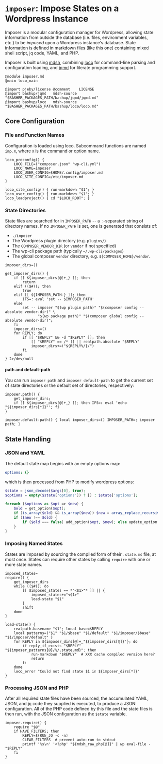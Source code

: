 # `imposer`: Impose States on a Wordpress Instance

Imposer is a modular configuration manager for Wordpress, allowing state information from outside the database (i.e. files, environment variables, etc.) to be *imposed* upon a Wordpress instance's database.  State information is defined in markdown files (like this one) containing mixed shell script, jq code, YAML, and PHP.

Imposer is built using [mdsh](https://github.com/bashup/mdsh), combining [loco](https://github.com/bashup/loco) for command-line parsing and configuration loading, and [jqmd](https://github.com/bashup/jqmd) for literate programming support.

```shell mdsh
@module imposer.md
@main loco_main

@import pjeby/license @comment    LICENSE
@import bashup/jqmd   mdsh-source "$BASHER_PACKAGES_PATH/bashup/jqmd/jqmd.md"
@import bashup/loco   mdsh-source "$BASHER_PACKAGES_PATH/bashup/loco/loco.md"
```



## Core Configuration

### File and Function Names

Configuration is loaded using loco.   Subcommand functions are named `imp.X`, where `X` is the command or option name.

```shell
loco_preconfig() {
    LOCO_FILE=("composer.json" "wp-cli.yml")
    LOCO_NAME=imposer
    LOCO_USER_CONFIG=$HOME/.config/imposer.md
    LOCO_SITE_CONFIG=/etc/imposer.md
}

loco_site_config() { run-markdown "$1"; }
loco_user_config() { run-markdown "$1"; }
loco_loadproject() { cd "$LOCO_ROOT"; }
```

### State Directories

State files are searched for in `IMPOSER_PATH` -- a `:`-separated string of directory names.  If no `IMPOSER_PATH` is set, one is generated that consists of:

* `./imposer`
* The Wordpress plugin directory (e.g. `plugins/`)
* The `COMPOSER_VENDOR_DIR` (or `vendor` if not specified)
* The wp-cli package path (typically `~/.wp-cli/packages`)
* The global composer `vendor` directory, e.g. `${COMPOSER_HOME}/vendor`.

```shell
imposer_dirs=()

get_imposer_dirs() {
    if [[ ${imposer_dirs[@]+_} ]]; then
        return
    elif (($#)); then
        true
    elif [[ ${IMPOSER_PATH-} ]]; then
        IFS=: eval 'set -- $IMPOSER_PATH'
    else
        set -- imposer "$(wp plugin path)" "$(composer config --absolute vendor-dir)" \
               "$(wp package path)" "$(composer global config --absolute vendor-dir)";
    fi
    imposer_dirs=()
    for REPLY; do
        if [[ "$REPLY" && -d "$REPLY" ]]; then
            [[ "$REPLY" == /* ]] || realpath.absolute "$REPLY"
            imposer_dirs+=("${REPLY%/}/")
        fi
    done
} 2>/dev/null
```

#### path and default-path

You can run `imposer path` and `imposer default-path` to get the current set of state directories or the default set of directories, respectively:

```shell
imposer.path() {
    get_imposer_dirs;
    if [[ ${imposer_dirs[@]+_} ]]; then IFS=: eval 'echo "${imposer_dirs[*]}"'; fi
}

imposer.default-path() { local imposer_dirs=() IMPOSER_PATH=; imposer path; }
```


## State Handling

### JSON and YAML

The default state map begins with an empty options map:

```yaml
options: {}
```

which is then processed from PHP to modify wordpress options:

```php
$state = json_decode($args[0], true);
$options = empty($state['options']) ? [] : $state['options'];

foreach ($options as $opt => $new) {
    $old = get_option($opt);
    if (is_array($old) && is_array($new)) $new = array_replace_recursive($old, $new);
    if ($new !== $old) {
        if ($old === false) add_option($opt, $new); else update_option($opt, $new);
    }
}
```

### Imposing Named States

States are imposed by sourcing the compiled form of their `.state.md` file, at most once.  States can require other states by calling `require` with one or more state names.

```shell
imposed_states=
require() {
    get_imposer_dirs
    while (($#)); do
        [[ $imposed_states == *"<$1>"* ]] || {
            imposed_states+="<$1>"
            load-state "$1"
        }
        shift
    done
}

load-state() {
    realpath.basename "$1"; local base=$REPLY
    local patterns=("$1" "$1/$base" "$1/default" "$1/imposer/$base" "$1/imposer/default" )
    for REPLY in ${imposer_dirs[@]+_"${imposer_dirs[@]}"}; do
        if reply_if_exists "$REPLY" "${imposer_patterns[@]/%/.state.md}"; then
            run-markdown "$REPLY"  # XXX cache compiled version here?
            return
        fi
    done
    loco_error "Could not find state $1 in ${imposer_dirs[*]}"
}
```
### Processing JSON and PHP

After all required state files have been sourced, the accumulated YAML, JSON, and jq code they supplied is executed, to produce a JSON configuration.  All of the PHP code defined by this file and the state files is then run, with the JSON configuration as the `$state` variable.

```shell
imposer.require() {
    require "$@"
    if HAVE_FILTERS; then
        REPLY=$(RUN_JQ -c -n)
        CLEAR_FILTERS  # prevent auto-run to stdout
        printf '%s\n' '<?php' "${mdsh_raw_php[@]}" | wp eval-file - "$REPLY"
    fi
}
```

